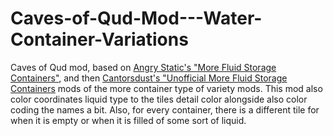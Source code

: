 # Caves-of-Qud-Mod---Water-Container-Variations
Caves of Qud mod, based on [Angry Static's "More Fluid Storage Containers"](https://steamcommunity.com/sharedfiles/filedetails/?id=1560168385), and then [Cantorsdust's "Unofficial More Fluid Storage Containers](https://steamcommunity.com/sharedfiles/filedetails/?id=2105691877) mods of the more container type of variety mods.  This mod also color coordinates liquid type to the tiles detail color alongside also color coding the names a bit.  Also, for every container, there is a different tile for when it is empty or when it is filled of some sort of liquid.
